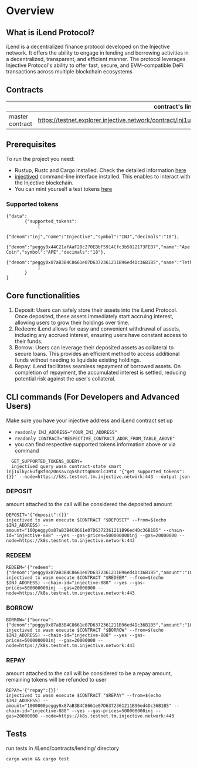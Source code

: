 # Overview

## What is iLend Protocol?
iLend  is a decentralized finance protocol developed on the Injective network. It offers the ability to engage in lending and borrowing activities in a decentralized, transparent, and efficient manner. The protocol leverages Injective Protocol's ability to offer fast, secure, and EVM-compatible DeFi transactions across multiple blockchain ecosystems


## Contracts




|                                                                     | contract's link                                                                                |
|----------------------|------------------------------------------------------------------------------------------------|
| master contract | https://testnet.explorer.injective.network/contract/inj1ulkyckufg8f0q20nsavcq5shcttq0n8nlc39t4/ |





## Prerequisites


To run the project you need:

 - Rustup, Rustc  and Cargo installed. Check the detailed information [here](https://docs.injective.network/develop/guides/cosmwasm-dapps/Your_first_contract_on_injective#prerequisites)
 - [injectived](https://docs.injective.network/develop/guides/cosmwasm-dapps/Your_first_contract_on_injective#install-injectived) command-line interface installed. This enables to interact with the Injective blockchain.
- You can mint yourself a test tokens [here](https://testnet.faucet.injective.network/)


### Supported tokens 

```
{"data":
       {"supported_tokens":
            [
                {"denom":"inj","name":"Injective","symbol":"INJ","decimals":"18"},
                {"denom":"peggy0x44C21afAaF20c270EBbF5914Cfc3b5022173FEB7","name":"Ape Coin","symbol":"APE","decimals":"18"},
                {"denom":"peggy0x87aB3B4C8661e07D6372361211B96ed4Dc36B1B5","name":"Tether","symbol":"USDT","decimals":"6"}
            ]
       }
}
```

## Core functionalities

1) Deposit: Users can safely store their assets into the iLend Protocol. Once deposited, these assets immediately start accruing interest, allowing users to grow their holdings over time.
2) Redeem: iLend allows for easy and convenient withdrawal of assets, including any accrued interest, ensuring users have constant access to their funds.
3) Borrow: Users can leverage their deposited assets as collateral to secure loans. This provides an efficient method to access additional funds without needing to liquidate existing holdings.
4) Repay: iLend facilitates seamless repayment of borrowed assets. On completion of repayment, the accumulated interest is settled, reducing potential risk against the user's collateral.


## CLI commands (For Developers and Advanced Users)

Make sure you have your injective address and iLend contract set up
- `readonly INJ_ADDRESS="YOUR_INJ_ADDRESS"`
- `readonly CONTRACT="RESPECTIVE_CONTRACT_ADDR_FROM_TABLE_ABOVE"`
- you can find respective supported tokens information above or via command
```
  GET_SUPPORTED_TOKENS_QUERY=
  injectived query wasm contract-state smart inj1ulkyckufg8f0q20nsavcq5shcttq0n8nlc39t4 '{"get_supported_tokens": {}}' --node=https://k8s.testnet.tm.injective.network:443 --output json
```


### DEPOSIT 

amount attached to the call will be considered the deposited amount

```
DEPOSIT='{"deposit":{}}'
injectived tx wasm execute $CONTRACT "$DEPOSIT" --from=$(echo $INJ_ADDRESS) --amount="100peggy0x87aB3B4C8661e07D6372361211B96ed4Dc36B1B5" --chain-id="injective-888" --yes --gas-prices=500000000inj --gas=20000000 --node=https://k8s.testnet.tm.injective.network:443
```


### REDEEM

```
REDEEM='{"redeem":{"denom":"peggy0x87aB3B4C8661e07D6372361211B96ed4Dc36B1B5","amount":"100"}}'
injectived tx wasm execute $CONTRACT "$REDEEM" --from=$(echo $INJ_ADDRESS) --chain-id="injective-888" --yes --gas-prices=500000000inj --gas=20000000 --node=https://k8s.testnet.tm.injective.network:443
```


### BORROW
```
BORROW='{"borrow":{"denom":"peggy0x87aB3B4C8661e07D6372361211B96ed4Dc36B1B5","amount":"10000"}}'
injectived tx wasm execute $CONTRACT "$BORROW" --from=$(echo $INJ_ADDRESS) --chain-id="injective-888" --yes --gas-prices=500000000inj --gas=20000000 --node=https://k8s.testnet.tm.injective.network:443
```

### REPAY
 amount attached to the call will be considered to be a repay amount, remaining tokens will be refunded to user

```
REPAY='{"repay":{}}'
injectived tx wasm execute $CONTRACT "$REPAY" --from=$(echo $INJ_ADDRESS) --amount="1000000peggy0x87aB3B4C8661e07D6372361211B96ed4Dc36B1B5" --chain-id="injective-888" --yes --gas-prices=500000000inj --gas=20000000 --node=https://k8s.testnet.tm.injective.network:443
```

## Tests

run tests in /iLend/contracts/lending/ directory
```
cargo wasm && cargo test
```



